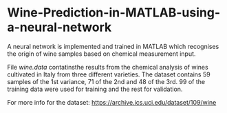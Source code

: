 # Wine-Prediction-in-MATLAB-using-a-neural-network
A neural network is implemented and trained in MATLAB which recognises the origin of wine samples based on chemical measurement input.

File _wine.data_ contatinsthe results from the chemical analysis of wines cultivated in Italy from three different varieties. The dataset contains 59 samples of the 1st variance, 71 of the 2nd and 48 of the 3rd. 99 of the training data were used for training and the rest for validation.

For more info for the dataset: https://archive.ics.uci.edu/dataset/109/wine
